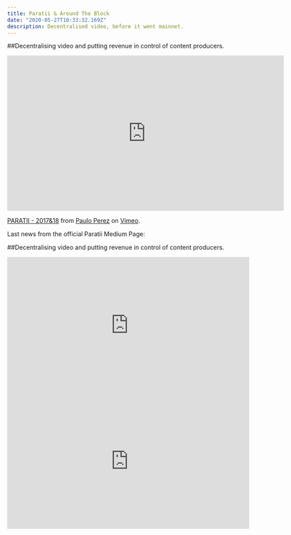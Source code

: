 ```yaml
---
title: Paratii & Around The Block
date: "2020-05-27T10:33:32.169Z"
description: Decentralised video, before it went mainnet.
---
```


##Decentralising video and putting revenue in control of content producers.

<iframe src="https://player.vimeo.com/video/386652857" width="640" height="360" frameborder="0" allow="autoplay; fullscreen" allowfullscreen></iframe>
<p><a href="https://vimeo.com/386652857">PARATII - 2017&amp;18</a> from <a href="https://vimeo.com/user380036">Paulo Perez</a> on <a href="https://vimeo.com">Vimeo</a>.</p>

Last news from the official Paratii Medium Page:
<div id="retainable-rss-embed"
data-rss="https://medium.com/feed/paratii"
data-maxcols="2"
data-layout="slider"
data-poststyle="modal"
data-offset="-100"></div>

##Decentralising video and putting revenue in control of content producers.

<iframe width="560" height="315" src="https://www.youtube.com/embed/videoseries?list=PLeERedRHLXQq83mwo1ufqcH4t8b2-SVPi" frameborder="0" allow="accelerometer; autoplay; encrypted-media; gyroscope; picture-in-picture" allowfullscreen></iframe>

<iframe width="560" height="315" src="https://www.youtube.com/embed/xjn0nVEF9Bo" frameborder="0" allow="accelerometer; autoplay; encrypted-media; gyroscope; picture-in-picture" allowfullscreen></iframe>

<script src="https://www.retainable.io/assets/retainable/rss-embed/retainable-rss-embed.js"></script>

